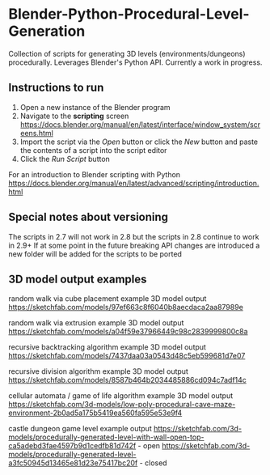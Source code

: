# Blender-Python-Procedural-Level-Generation
Collection of scripts for generating 3D levels (environments/dungeons) procedurally. Leverages Blender's Python API. Currently a work in progress.

## Instructions to run
1. Open a new instance of the Blender program
2. Navigate to the **scripting** screen https://docs.blender.org/manual/en/latest/interface/window_system/screens.html
3. Import the script via the *Open* button or click the *New* button and paste the contents of a script into the script editor
4. Click the *Run Script* button

For an introduction to Blender scripting with Python
https://docs.blender.org/manual/en/latest/advanced/scripting/introduction.html

## Special notes about versioning
The scripts in 2.7 will not work in 2.8 but the scripts in 2.8 continue to work in 2.9+
If at some point in the future breaking API changes are introduced a new folder will be added for the scripts to be ported

## 3D model output examples
random walk via cube placement example 3D model output
https://sketchfab.com/models/97ef663c8f6040b8aecdaca2aa87989e

random walk via extrusion example 3D model output
https://sketchfab.com/models/a04f59e37966449c98c2839999800c8a

recursive backtracking algorithm example 3D model output
https://sketchfab.com/models/7437daa03a0543d48c5eb599681d7e07

recursive division algorithm example 3D model output
https://sketchfab.com/models/8587b464b2034485886cd094c7adf14c

cellular automata / game of life algorithm example 3D model output
https://sketchfab.com/3d-models/low-poly-procedural-cave-maze-environment-2b0ad5a175b5419ea560fa595e53e9f4

castle dungeon game level example output
https://sketchfab.com/3d-models/procedurally-generated-level-with-wall-open-top-ca5adebd3fae4597b9d1cedfb81d742f - open
https://sketchfab.com/3d-models/procedurally-generated-level-a3fc50945d13465e81d23e75417bc20f - closed